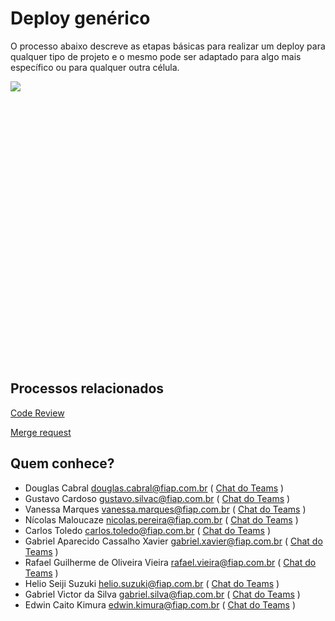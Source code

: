 # Deploy genérico

O processo abaixo descreve as etapas básicas para realizar um deploy para qualquer tipo de projeto
e o mesmo pode ser adaptado para algo mais específico ou para qualquer outra célula.

<div style="height: 450px; overflow-x:scroll;">
  <img src="../deploy-generico.svg" style="max-width: initial;">
</div>

## Processos relacionados

[Code Review](http://conhecimento.fiap.com.br/processos/generico/code-review/)

[Merge request](http://conhecimento.fiap.com.br/processos/generico/merge-request/)


## Quem conhece?
- Douglas Cabral <douglas.cabral@fiap.com.br>
  ( [Chat do Teams](https://teams.microsoft.com/l/chat/0/?users=douglas.cabral@fiap.com.br) )
- Gustavo Cardoso <gustavo.silvac@fiap.com.br> 
  ( [Chat do Teams](https://teams.microsoft.com/l/chat/0/?users=gustavo.silvac@fiap.com.br) )
- Vanessa Marques <vanessa.marques@fiap.com.br> 
  ( [Chat do Teams](https://teams.microsoft.com/l/chat/0/?users=vanessa.marques@fiap.com.br) )
- Nícolas Maloucaze <nicolas.pereira@fiap.com.br> 
  ( [Chat do Teams](https://teams.microsoft.com/l/chat/0/?users=nicolas.pereira@fiap.com.br) )
- Carlos Toledo <carlos.toledo@fiap.com.br>
  ( [Chat do Teams](https://teams.microsoft.com/l/chat/0/?users=carlos.toledo@fiap.com.br) )
- Gabriel Aparecido Cassalho Xavier <gabriel.xavier@fiap.com.br>
  ( [Chat do Teams](https://teams.microsoft.com/l/chat/0/?users=gabriel.xavier@fiap.com.br) )
- Rafael Guilherme de Oliveira Vieira <rafael.vieira@fiap.com.br>
  ( [Chat do Teams](https://teams.microsoft.com/l/chat/0/?users=rafael.vieira@fiap.com.br) )
- Helio Seiji Suzuki <helio.suzuki@fiap.com.br>
  ( [Chat do Teams](https://teams.microsoft.com/l/chat/0/?users=helio.suzuki@fiap.com.br) )
- Gabriel Victor da Silva <gabriel.silva@fiap.com.br>
  ( [Chat do Teams](https://teams.microsoft.com/l/chat/0/?users=gabriel.silva@fiap.com.br) )
- Edwin Caito Kimura <edwin.kimura@fiap.com.br>
  ( [Chat do Teams](https://teams.microsoft.com/l/chat/0/?users=edwin.kimura@fiap.com.br) )